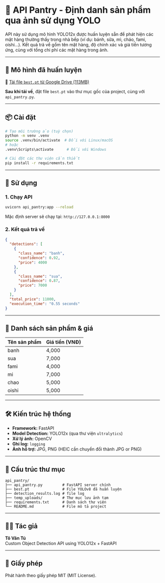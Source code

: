 # 🥫 API Pantry - Định danh sản phẩm qua ảnh sử dụng YOLO

API này sử dụng mô hình YOLO12x được huấn luyện sẵn để phát hiện các mặt hàng thường thấy trong nhà bếp (ví dụ: bánh, sữa, mì, cháo, fami, oishi...). Kết quả trả về gồm tên mặt hàng, độ chính xác và giá tiền tương ứng, cùng với tổng chi phí các mặt hàng trong ảnh.

---

## 🚀 Mô hình đã huấn luyện

🔗 [Tải file `best.pt` từ Google Drive (113MB)](https://drive.google.com/file/d/1DcpLGqtxU2aGA92R_EFn7e1vEtYdYJFH/view?usp=drive_link)

**Sau khi tải về**, đặt file `best.pt` vào thư mục gốc của project, cùng với `api_pantry.py`.

---

## 📦 Cài đặt

```bash
# Tạo môi trường ảo (tuỳ chọn)
python -m venv .venv
source .venv/bin/activate  # Đối với Linux/macOS
# hoặc
.venv\Scripts\activate      # Đối với Windows

# Cài đặt các thư viện cần thiết
pip install -r requirements.txt
```

---

## 📸 Sử dụng

### 1. Chạy API

```bash
uvicorn api_pantry:app --reload
```

Mặc định server sẽ chạy tại: `http://127.0.0.1:8000`

### 2. Kết quả trả về

```json
{
  "detections": [
    {
      "class_name": "banh",
      "confidence": 0.92,
      "price": 4000
    },
    {
      "class_name": "sua",
      "confidence": 0.87,
      "price": 7000
    }
  ],
  "total_price": 11000,
  "execution_time": "0.55 seconds"
}
```

---

## 🧠 Danh sách sản phẩm & giá

| Tên sản phẩm | Giá tiền (VNĐ) |
|--------------|----------------|
| banh         | 4,000          |
| sua          | 7,000          |
| fami         | 4,000          |
| mi           | 7,000          |
| chao         | 5,000          |
| oishi        | 5,000          |

---

## 🛠 Kiến trúc hệ thống

- **Framework:** FastAPI
- **Model Detection:** YOLO12x (qua thư viện `ultralytics`)
- **Xử lý ảnh:** OpenCV
- **Ghi log:** `logging`
- **Ảnh hỗ trợ:** JPG, PNG (HEIC cần chuyển đổi thành JPG or PNG)

---

## 📁 Cấu trúc thư mục

```
api_pantry/
├── api_pantry.py         # FastAPI server chính
├── best.pt               # File YOLOv8 đã huấn luyện
├── detection_results.log # file log
├── temp_uploads/         # Thư mục lưu ảnh tạm
├── requirements.txt      # Danh sách thư viện
└── README.md             # File mô tả project
```

---

## 👩‍💻 Tác giả

**Tô Văn Tú**  
Custom Object Detection API using YOLO12x + FastAPI

---

## 📜 Giấy phép

Phát hành theo giấy phép MIT (MIT License).
